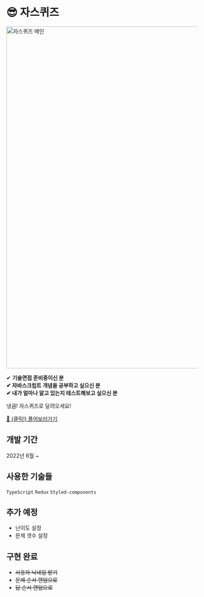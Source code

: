 # 😎 자스퀴즈

<img width="900" alt="자스퀴즈 메인" src="https://user-images.githubusercontent.com/50111853/172633204-9c18dd62-7dd0-4cc0-8fdb-eff914ffda50.png">

✔ **기술면접 준비중이신 분  
✔ 자바스크립트 개념을 공부하고 싶으신 분  
✔ 내가 얼마나 알고 있는지 테스트해보고 싶으신 분**

냉큼! 자스퀴즈로 달려오세요!

[🔗 (클릭!) 풀어보러가기](https://pullingoff.github.io/js-quiz)

## 개발 기간
2022년 6월 ~

## 사용한 기술들
 
`TypeScript` `Redux` `Styled-components`

## 추가 예정

- 난이도 설정
- 문제 갯수 설정

## 구현 완료
- ~~사용자 닉네임 받기~~
- ~~문제 순서 랜덤으로~~
- ~~답 순서 랜덤으로~~
